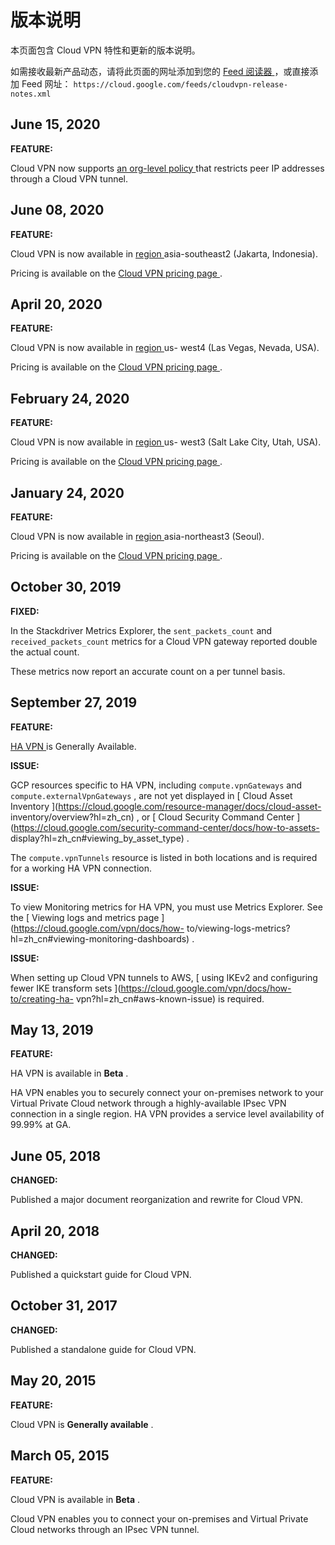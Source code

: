 #  版本说明

本页面包含 Cloud VPN 特性和更新的版本说明。

如需接收最新产品动态，请将此页面的网址添加到您的 [ Feed 阅读器
](https://wikipedia.org/wiki/Comparison_of_feed_aggregators) ，或直接添加 Feed 网址： `
https://cloud.google.com/feeds/cloudvpn-release-notes.xml `

##  June 15, 2020

**FEATURE:**

Cloud VPN now supports [ an org-level policy
](https://cloud.google.com/vpn/docs/concepts/overview?hl=zh_cn#vpn-org-policy)
that restricts peer IP addresses through a Cloud VPN tunnel.

##  June 08, 2020

**FEATURE:**

Cloud VPN is now available in [ region
](https://cloud.google.com/compute/docs/regions-zones/?hl=zh_cn#available)
asia-southeast2 (Jakarta, Indonesia).

Pricing is available on the [ Cloud VPN pricing page
](https://cloud.google.com/vpn/pricing?hl=zh_cn) .

##  April 20, 2020

**FEATURE:**

Cloud VPN is now available in [ region
](https://cloud.google.com/compute/docs/regions-zones/?hl=zh_cn#available) us-
west4 (Las Vegas, Nevada, USA).

Pricing is available on the [ Cloud VPN pricing page
](https://cloud.google.com/vpn/pricing?hl=zh_cn) .

##  February 24, 2020

**FEATURE:**

Cloud VPN is now available in [ region
](https://cloud.google.com/compute/docs/regions-zones/?hl=zh_cn#available) us-
west3 (Salt Lake City, Utah, USA).

Pricing is available on the [ Cloud VPN pricing page
](https://cloud.google.com/vpn/pricing?hl=zh_cn) .

##  January 24, 2020

**FEATURE:**

Cloud VPN is now available in [ region
](https://cloud.google.com/compute/docs/regions-zones/?hl=zh_cn#available)
asia-northeast3 (Seoul).

Pricing is available on the [ Cloud VPN pricing page
](https://cloud.google.com/vpn/pricing?hl=zh_cn) .

##  October 30, 2019

**FIXED:**

In the Stackdriver Metrics Explorer, the ` sent_packets_count ` and `
received_packets_count ` metrics for a Cloud VPN gateway reported double the
actual count.

These metrics now report an accurate count on a per tunnel basis.

##  September 27, 2019

**FEATURE:**

[ HA VPN ](https://cloud.google.com/vpn/docs/concepts/overview?hl=zh_cn) is
Generally Available.

**ISSUE:**

GCP resources specific to HA VPN, including ` compute.vpnGateways ` and `
compute.externalVpnGateways ` , are not yet displayed in [ Cloud Asset
Inventory ](https://cloud.google.com/resource-manager/docs/cloud-asset-
inventory/overview?hl=zh_cn) , or [ Cloud Security Command Center
](https://cloud.google.com/security-command-center/docs/how-to-assets-
display?hl=zh_cn#viewing_by_asset_type) .

The ` compute.vpnTunnels ` resource is listed in both locations and is
required for a working HA VPN connection.

**ISSUE:**

To view Monitoring metrics for HA VPN, you must use Metrics Explorer. See the
[ Viewing logs and metrics page ](https://cloud.google.com/vpn/docs/how-
to/viewing-logs-metrics?hl=zh_cn#viewing-monitoring-dashboards) .

**ISSUE:**

When setting up Cloud VPN tunnels to AWS, [ using IKEv2 and configuring fewer
IKE transform sets ](https://cloud.google.com/vpn/docs/how-to/creating-ha-
vpn?hl=zh_cn#aws-known-issue) is required.

##  May 13, 2019

**FEATURE:**

HA VPN is available in **Beta** .

HA VPN enables you to securely connect your on-premises network to your
Virtual Private Cloud network through a highly-available IPsec VPN connection
in a single region. HA VPN provides a service level availability of 99.99% at
GA.

##  June 05, 2018

**CHANGED:**

Published a major document reorganization and rewrite for Cloud VPN.

##  April 20, 2018

**CHANGED:**

Published a quickstart guide for Cloud VPN.

##  October 31, 2017

**CHANGED:**

Published a standalone guide for Cloud VPN.

##  May 20, 2015

**FEATURE:**

Cloud VPN is **Generally available** .

##  March 05, 2015

**FEATURE:**

Cloud VPN is available in **Beta** .

Cloud VPN enables you to connect your on-premises and Virtual Private Cloud
networks through an IPsec VPN tunnel.


